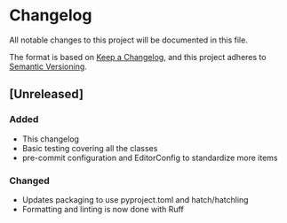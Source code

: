 # Changelog

All notable changes to this project will be documented in this file.

The format is based on [Keep a Changelog](https://keepachangelog.com/en/1.1.0/),
and this project adheres to [Semantic Versioning](https://semver.org/spec/v2.0.0.html).

## [Unreleased]

### Added

- This changelog
- Basic testing covering all the classes
- pre-commit configuration and EditorConfig to standardize more items

### Changed

- Updates packaging to use pyproject.toml and hatch/hatchling
- Formatting and linting is now done with Ruff
